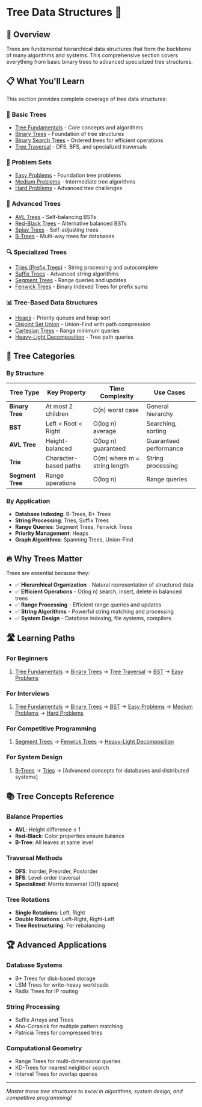 # Tree Data Structures 🌳

## 🎯 Overview

Trees are fundamental hierarchical data structures that form the backbone of many algorithms and systems. This comprehensive section covers everything from basic binary trees to advanced specialized tree structures.

## 📋 What You'll Learn

This section provides complete coverage of tree data structures:

### 🌱 **Basic Trees**
- [Tree Fundamentals](fundamentals.md) - Core concepts and algorithms
- [Binary Trees](binary-trees.md) - Foundation of tree structures
- [Binary Search Trees](bst.md) - Ordered trees for efficient operations
- [Tree Traversal](tree-traversal.md) - DFS, BFS, and specialized traversals

### 🎯 **Problem Sets**
- [Easy Problems](easy-problems.md) - Foundation tree problems
- [Medium Problems](medium-problems.md) - Intermediate tree algorithms
- [Hard Problems](hard-problems.md) - Advanced tree challenges

### 🚀 **Advanced Trees**
- [AVL Trees](avl-trees.md) - Self-balancing BSTs
- [Red-Black Trees](red-black-trees.md) - Alternative balanced BSTs
- [Splay Trees](splay-trees.md) - Self-adjusting trees
- [B-Trees](b-trees.md) - Multi-way trees for databases

### 🔍 **Specialized Trees**
- [Tries (Prefix Trees)](tries.md) - String processing and autocomplete
- [Suffix Trees](suffix-trees.md) - Advanced string algorithms
- [Segment Trees](segment-trees.md) - Range queries and updates
- [Fenwick Trees](fenwick-trees.md) - Binary Indexed Trees for prefix sums

### 📊 **Tree-Based Data Structures**
- [Heaps](heaps.md) - Priority queues and heap sort
- [Disjoint Set Union](dsu.md) - Union-Find with path compression
- [Cartesian Trees](cartesian-trees.md) - Range minimum queries
- [Heavy-Light Decomposition](heavy-light.md) - Tree path queries

## 🎨 Tree Categories

### By Structure
| **Tree Type** | **Key Property** | **Time Complexity** | **Use Cases** |
|---------------|------------------|-------------------|---------------|
| **Binary Tree** | At most 2 children | O(n) worst case | General hierarchy |
| **BST** | Left < Root < Right | O(log n) average | Searching, sorting |
| **AVL Tree** | Height-balanced | O(log n) guaranteed | Guaranteed performance |
| **Trie** | Character-based paths | O(m) where m = string length | String processing |
| **Segment Tree** | Range operations | O(log n) | Range queries |

### By Application
- **Database Indexing**: B-Trees, B+ Trees
- **String Processing**: Tries, Suffix Trees
- **Range Queries**: Segment Trees, Fenwick Trees
- **Priority Management**: Heaps
- **Graph Algorithms**: Spanning Trees, Union-Find

## 🔥 Why Trees Matter

Trees are essential because they:

- ✅ **Hierarchical Organization** - Natural representation of structured data
- ✅ **Efficient Operations** - O(log n) search, insert, delete in balanced trees
- ✅ **Range Processing** - Efficient range queries and updates
- ✅ **String Algorithms** - Powerful string matching and processing
- ✅ **System Design** - Database indexing, file systems, compilers

## 🛣️ Learning Paths

### **For Beginners**

1. [Tree Fundamentals](fundamentals.md) → [Binary Trees](binary-trees.md) → [Tree Traversal](tree-traversal.md) → [BST](bst.md) → [Easy Problems](easy-problems.md)

### **For Interviews**

1. [Tree Fundamentals](fundamentals.md) → [Binary Trees](binary-trees.md) → [BST](bst.md) → [Easy Problems](easy-problems.md) → [Medium Problems](medium-problems.md) → [Hard Problems](hard-problems.md)

### **For Competitive Programming**

1. [Segment Trees](segment-trees.md) → [Fenwick Trees](fenwick-trees.md) → [Heavy-Light Decomposition](heavy-light.md)

### **For System Design**

1. [B-Trees](b-trees.md) → [Tries](tries.md) → [Advanced concepts for databases and distributed systems]

## 📚 Tree Concepts Reference

### **Balance Properties**
- **AVL**: Height difference ≤ 1
- **Red-Black**: Color properties ensure balance
- **B-Tree**: All leaves at same level

### **Traversal Methods**
- **DFS**: Inorder, Preorder, Postorder
- **BFS**: Level-order traversal
- **Specialized**: Morris traversal (O(1) space)

### **Tree Rotations**
- **Single Rotations**: Left, Right
- **Double Rotations**: Left-Right, Right-Left
- **Tree Restructuring**: For rebalancing

## 🏆 Advanced Applications

### **Database Systems**
- B+ Trees for disk-based storage
- LSM Trees for write-heavy workloads
- Radix Trees for IP routing

### **String Processing**
- Suffix Arrays and Trees
- Aho-Corasick for multiple pattern matching
- Patricia Trees for compressed tries

### **Computational Geometry**
- Range Trees for multi-dimensional queries
- KD-Trees for nearest neighbor search
- Interval Trees for overlap queries

---

*Master these tree structures to excel in algorithms, system design, and competitive programming!*

